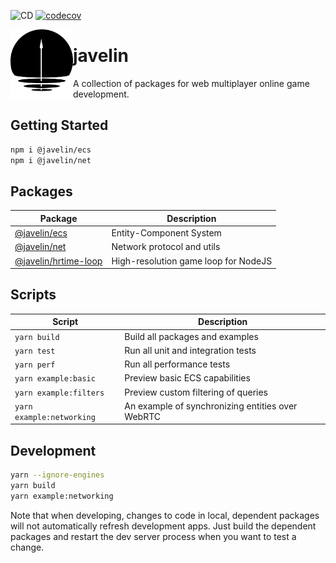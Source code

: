 ![CD](https://github.com/3mcd/javelin/workflows/CD/badge.svg?branch=release/next)
[![codecov](https://codecov.io/gh/3mcd/javelin/branch/next/graph/badge.svg)](https://codecov.io/gh/3mcd/javelin)

<img src="./logo.png" width="100px" align="left">

# javelin

A collection of packages for web multiplayer online game development.

## Getting Started

```sh
npm i @javelin/ecs
npm i @javelin/net
```

## Packages

| Package                                        | Description                          |
| ---------------------------------------------- | ------------------------------------ |
| [@javelin/ecs](./packages/ecs)                 | Entity-Component System              |
| [@javelin/net](./packages/net)                 | Network protocol and utils           |
| [@javelin/hrtime-loop](./packages/hrtime-loop) | High-resolution game loop for NodeJS |

## Scripts

| Script                    | Description                                      |
| ------------------------- | ------------------------------------------------ |
| `yarn build`              | Build all packages and examples                  |
| `yarn test`               | Run all unit and integration tests               |
| `yarn perf`               | Run all performance tests                        |
| `yarn example:basic`      | Preview basic ECS capabilities                   |
| `yarn example:filters`    | Preview custom filtering of queries              |
| `yarn example:networking` | An example of synchronizing entities over WebRTC |

## Development

```sh
yarn --ignore-engines
yarn build
yarn example:networking
```

Note that when developing, changes to code in local, dependent packages will not automatically refresh development apps. Just build the dependent packages and restart the dev server process when you want to test a change.

